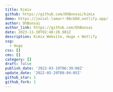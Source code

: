 ```yaml
---
title: Kimix
github: https://github.com/OhBonsai/kimix
demo: https://jovial-lamarr-08cb8d.netlify.app/
author: OhBonsai
author_link: https://github.com/OhBonsai
date: 2023-11-30T02:48:28.981Z
description: Kimix Website, Hugo + Netlify
ssg:
  - Hugo
css: []
cms: []
category: []
draft: false
publish_date: '2022-03-19T06:39:08Z'
update_date: '2022-05-29T08:04:05Z'
github_star: 1
github_fork: 1
---
```

